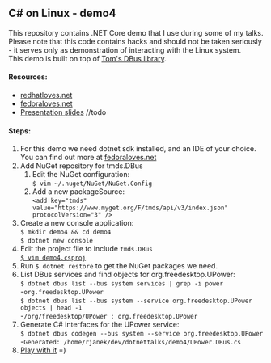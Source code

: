 
## C# on Linux - demo4

This repository contains .NET Core demo that I use during some of my talks. Please note that this code contains hacks and should not be taken seriously - it serves only as demonstration of interacting with the Linux system.  
This demo is built on top of [Tom's DBus library](https://github.com/tmds/Tmds.DBus).

#### Resources:

* [redhatloves.net](http://fedoraloves.net)
* [fedoraloves.net](http://fedoraloves.net)
* [Presentation slides]() //todo

#### Steps:

1. For this demo we need dotnet sdk installed, and an IDE of your choice. You can find out more at [fedoraloves.net](http://fedoraloves.net)
1. Add NuGet repository for tmds.DBus
    1. Edit the NuGet configuration:  
    `$ vim ~/.nuget/NuGet/NuGet.Config`
    1. Add a new packageSource:  
    `<add key="tmds" value="https://www.myget.org/F/tmds/api/v3/index.json" protocolVersion="3" />`
1. Create a new console application:  
    `$ mkdir demo4 && cd demo4`  
    `$ dotnet new console`  
1. Edit the project file to include `tmds.DBus`  
    [`$ vim demo4.csproj`](https://github.com/RheaAyase/dotnettalks.demo4/blob/master/demo4.csproj)
1. Run `$ dotnet restore` to get the NuGet packages we need.
1. List DBus services and find objects for org.freedesktop.UPower:  
    `$ dotnet dbus list --bus system services | grep -i power`  
    -`org.freedesktop.UPower`  
    `$ dotnet dbus list --bus system --service org.freedesktop.UPower objects | head -1`  
    -`/org/freedesktop/UPower : org.freedesktop.UPower`
1. Generate C# interfaces for the UPower service:  
    `$ dotnet dbus codegen --bus system --service org.freedesktop.UPower`  
    -`Generated: /home/rjanek/dev/dotnettalks/demo4/UPower.DBus.cs`
1. [Play with it](https://github.com/RheaAyase/dotnettalks.demo4/blob/master/Program.cs) =)
    
